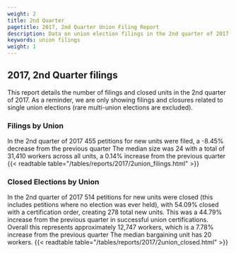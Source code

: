 ```yaml
---
weight: 2
title: 2nd Quarter
pagetitle: 2017, 2nd Quarter Union Filing Report
description: Data on union election filings in the 2nd quarter of 2017
keywords: union filings
weight: 1
---
```


## 2017, 2nd Quarter filings

This report details the number of filings and closed units in the 2nd quarter of 2017. As a reminder, we are only showing filings and closures related to single union elections (rare multi-union elections are excluded).

### Filings by Union
In the 2nd quarter of 2017 455 petitions for new units were filed, a -8.45% decrease from the previous quarter The median size was 24 with a total of 31,410 workers across all units, a 0.14% increase from the previous quarter
{{< readtable table="/tables/reports/2017/2union_filings.html" >}}

### Closed Elections by Union
In the 2nd quarter of 2017 514 petitions for new units were closed (this includes petitions where no election was ever held), with 54.09% closed with a certification order, creating 278 total new units. This was a 44.79% increase from the previous quarter in successful union certifications. Overall this represents approximately 12,747 workers, which is a 7.78% increase from the previous quarter The median bargaining unit has 20 workers.
{{< readtable table="/tables/reports/2017/2union_closed.html" >}}
